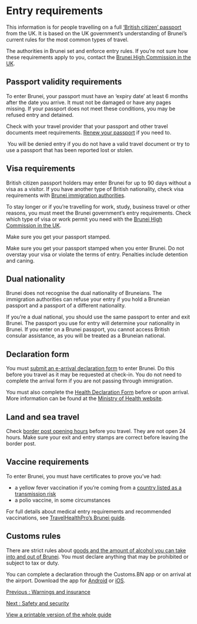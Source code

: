 # Entry requirements

This information is for people travelling on a full [‘British citizen’ passport](https://www.gov.uk/types-of-british-nationality) from the UK. It is based on the UK government’s understanding of Brunei’s current rules for the most common types of travel.

The authorities in Brunei set and enforce entry rules. If you’re not sure how these requirements apply to you, contact the [Brunei High Commission in the UK](https://www.mfa.gov.bn/uk-london/SitePages/Home.aspx).

## Passport validity requirements

To enter Brunei, your passport must have an ‘expiry date’ at least 6 months after the date you arrive. It must not be damaged or have any pages missing. If your passport does not meet these conditions, you may be refused entry and detained.

Check with your travel provider that your passport and other travel documents meet requirements. [Renew your passport](https://www.gov.uk/renew-adult-passport/renew) if you need to.

 You will be denied entry if you do not have a valid travel document or try to use a passport that has been reported lost or stolen.

## Visa requirements

British citizen passport holders may enter Brunei for up to 90 days without a visa as a visitor. If you have another type of British nationality, check visa requirements with [Brunei immigration authorities](http://www.immigration.gov.bn/en/SitePages/Visa,%20Visit%20and%20Diplomatic.aspx).

To stay longer or if you’re travelling for work, study, business travel or other reasons, you must meet the Brunei government’s entry requirements. Check which type of visa or work permit you need with the [Brunei High Commission in the UK](https://www.mfa.gov.bn/uk-london/SitePages/Home.aspx).

Make sure you get your passport stamped.

Make sure you get your passport stamped when you enter Brunei. Do not overstay your visa or violate the terms of entry. Penalties include detention and caning.

## Dual nationality

Brunei does not recognise the dual nationality of Bruneians. The immigration authorities can refuse your entry if you hold a Bruneian passport and a passport of a different nationality.

If you’re a dual national, you should use the same passport to enter and exit Brunei. The passport you use for entry will determine your nationality in Brunei. If you enter on a Brunei passport, you cannot access British consular assistance, as you will be treated as a Bruneian national.

## Declaration form

You must [submit an e-arrival declaration form](https://www.imm.gov.bn/) to enter Brunei. Do this before you travel as it may be requested at check-in. You do not need to complete the arrival form if you are not passing through immigration.

You must also complete the [Health Declaration Form](https://www.healthinfo.gov.bn/travel#/user/login) before or upon arrival. More information can be found at the [Ministry of Health website](https://www.moh.gov.bn/).

## Land and sea travel

Check [border post opening hours](https://www.immigration.gov.bn/SitePages/Pos-Pos%20Kawalan.aspx) before you travel. They are not open 24 hours. Make sure your exit and entry stamps are correct before leaving the border post.

## Vaccine requirements

To enter Brunei, you must have certificates to prove you’ve had:

* a yellow fever vaccination if you’re coming from a [country listed as a transmission risk](https://nathnacyfzone.org.uk/factsheet/65/countries-with-risk-of-yellow-fever-transmission)
* a polio vaccine, in some circumstances

For full details about medical entry requirements and recommended vaccinations, see [TravelHealthPro’s Brunei guide](https://travelhealthpro.org.uk/country/35/brunei#Vaccine_Recommendations).

## Customs rules

There are strict rules about [goods and the amount of alcohol you can take into and out of Brunei](https://bdnsw.mofe.gov.bn/Pages/ImpExpProh-RestictionGoods.aspx). You must declare anything that may be prohibited or subject to tax or duty.

You can complete a declaration through the Customs.BN app or on arrival at the airport. Download the app for [Android](https://play.google.com/store/apps/details?id=rced.egnc.customsbn&pli=1https://play.google.com/store/apps/details?id=rced.egnc.customsbn&pli=1) or [iOS](https://apps.apple.com/us/app/customs-bn/id6449696019).

[Previous
:
Warnings and insurance](/foreign-travel-advice/brunei)

[Next
:
Safety and security](/foreign-travel-advice/brunei/safety-and-security)

[View a printable version of the whole guide](/foreign-travel-advice/brunei/print)